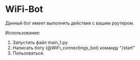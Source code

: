 # WiFi-Bot

Данный бот имеет выполнять действия с вашим роутером.

Использование:
  1) Запустить файл main_1.py
  2) Написать боту (@WiFi_connectings_bot) команду "/start"
  3) Пользоваться.

